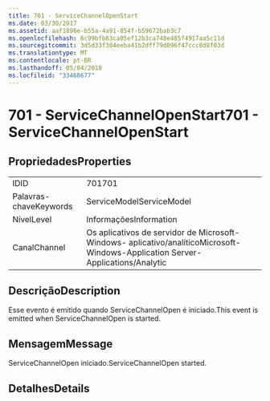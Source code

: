 ```yaml
---
title: 701 - ServiceChannelOpenStart
ms.date: 03/30/2017
ms.assetid: aaf1896e-b55a-4a91-854f-b59672bab3c7
ms.openlocfilehash: 6c99bfb83ca05ef12b3ca748e485f4917aa5c11d
ms.sourcegitcommit: 3d5d33f384eeba41b2dff79d096f47ccc8d8f03d
ms.translationtype: MT
ms.contentlocale: pt-BR
ms.lasthandoff: 05/04/2018
ms.locfileid: "33468677"
---
```

# <a name="701---servicechannelopenstart"></a><span data-ttu-id="41245-102">701 - ServiceChannelOpenStart</span><span class="sxs-lookup"><span data-stu-id="41245-102">701 - ServiceChannelOpenStart</span></span>
## <a name="properties"></a><span data-ttu-id="41245-103">Propriedades</span><span class="sxs-lookup"><span data-stu-id="41245-103">Properties</span></span>  
  
|||  
|-|-|  
|<span data-ttu-id="41245-104">ID</span><span class="sxs-lookup"><span data-stu-id="41245-104">ID</span></span>|<span data-ttu-id="41245-105">701</span><span class="sxs-lookup"><span data-stu-id="41245-105">701</span></span>|  
|<span data-ttu-id="41245-106">Palavras-chave</span><span class="sxs-lookup"><span data-stu-id="41245-106">Keywords</span></span>|<span data-ttu-id="41245-107">ServiceModel</span><span class="sxs-lookup"><span data-stu-id="41245-107">ServiceModel</span></span>|  
|<span data-ttu-id="41245-108">Nível</span><span class="sxs-lookup"><span data-stu-id="41245-108">Level</span></span>|<span data-ttu-id="41245-109">Informações</span><span class="sxs-lookup"><span data-stu-id="41245-109">Information</span></span>|  
|<span data-ttu-id="41245-110">Canal</span><span class="sxs-lookup"><span data-stu-id="41245-110">Channel</span></span>|<span data-ttu-id="41245-111">Os aplicativos de servidor de Microsoft-Windows- aplicativo/analítico</span><span class="sxs-lookup"><span data-stu-id="41245-111">Microsoft-Windows-Application Server-Applications/Analytic</span></span>|  
  
## <a name="description"></a><span data-ttu-id="41245-112">Descrição</span><span class="sxs-lookup"><span data-stu-id="41245-112">Description</span></span>  
 <span data-ttu-id="41245-113">Esse evento é emitido quando ServiceChannelOpen é iniciado.</span><span class="sxs-lookup"><span data-stu-id="41245-113">This event is emitted when ServiceChannelOpen is started.</span></span>  
  
## <a name="message"></a><span data-ttu-id="41245-114">Mensagem</span><span class="sxs-lookup"><span data-stu-id="41245-114">Message</span></span>  
 <span data-ttu-id="41245-115">ServiceChannelOpen iniciado.</span><span class="sxs-lookup"><span data-stu-id="41245-115">ServiceChannelOpen started.</span></span>  
  
## <a name="details"></a><span data-ttu-id="41245-116">Detalhes</span><span class="sxs-lookup"><span data-stu-id="41245-116">Details</span></span>

